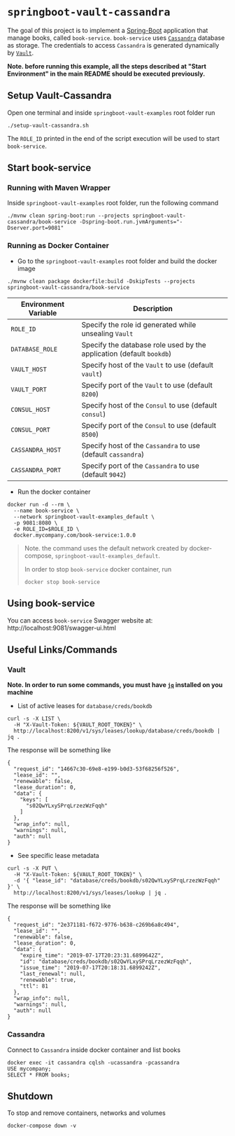 # `springboot-vault-cassandra`

The goal of this project is to implement a [Spring-Boot](https://spring.io/projects/spring-boot) application that
manage books, called `book-service`. `book-service` uses [`Cassandra`](https://cassandra.apache.org/) database as
storage. The credentials to access `Cassandra` is generated dynamically by [`Vault`](https://www.vaultproject.io).

**Note. before running this example, all the steps described at "Start Environment" in the main README should be
executed previously.**

## Setup Vault-Cassandra

Open one terminal and inside `springboot-vault-examples` root folder run
```
./setup-vault-cassandra.sh
```

The `ROLE_ID` printed in the end of the script execution will be used to start `book-service`.

## Start book-service

### Running with Maven Wrapper

Inside `springboot-vault-examples` root folder, run the following command
```
./mvnw clean spring-boot:run --projects springboot-vault-cassandra/book-service -Dspring-boot.run.jvmArguments="-Dserver.port=9081"
```

### Running as Docker Container

- Go to the `springboot-vault-examples` root folder and build the docker image
```
./mvnw clean package dockerfile:build -DskipTests --projects springboot-vault-cassandra/book-service
```
| Environment Variable | Description                                                          |
| -------------------- | -------------------------------------------------------------------- |
| `ROLE_ID`            | Specify the role id generated while unsealing `Vault`                |
| `DATABASE_ROLE`      | Specify the database role used by the application (default `bookdb`) |
| `VAULT_HOST`         | Specify host of the `Vault` to use (default `vault`)                 |
| `VAULT_PORT`         | Specify port of the `Vault` to use (default `8200`)                  |
| `CONSUL_HOST`        | Specify host of the `Consul` to use (default `consul`)               |
| `CONSUL_PORT`        | Specify port of the `Consul` to use (default `8500`)                 |
| `CASSANDRA_HOST`     | Specify host of the `Cassandra` to use (default `cassandra`)         |
| `CASSANDRA_PORT`     | Specify port of the `Cassandra` to use (default `9042`)              |

- Run the docker container
```
docker run -d --rm \
  --name book-service \
  --network springboot-vault-examples_default \
  -p 9081:8080 \
  -e ROLE_ID=$ROLE_ID \
  docker.mycompany.com/book-service:1.0.0
```
> Note. the command uses the default network created by docker-compose, `springboot-vault-examples_default`.
>
> In order to stop `book-service` docker container, run
> ```
> docker stop book-service 
> ```

## Using book-service

You can access `book-service` Swagger website at: http://localhost:9081/swagger-ui.html

## Useful Links/Commands

### Vault

**Note. In order to run some commands, you must have [`jq`](https://stedolan.github.io/jq) installed on you machine**

- List of active leases for `database/creds/bookdb`
```
curl -s -X LIST \
  -H "X-Vault-Token: ${VAULT_ROOT_TOKEN}" \
  http://localhost:8200/v1/sys/leases/lookup/database/creds/bookdb | jq .
```

The response will be something like
```
{
  "request_id": "14667c30-69e8-e199-b0d3-53f68256f526",
  "lease_id": "",
  "renewable": false,
  "lease_duration": 0,
  "data": {
    "keys": [
      "s02QwYLxySPrqLrzezWzFqqh"
    ]
  },
  "wrap_info": null,
  "warnings": null,
  "auth": null
}
```

- See specific lease metadata
```
curl -s -X PUT \
  -H "X-Vault-Token: ${VAULT_ROOT_TOKEN}" \
  -d '{ "lease_id": "database/creds/bookdb/s02QwYLxySPrqLrzezWzFqqh" }' \
  http://localhost:8200/v1/sys/leases/lookup | jq .
```

The response will be something like
```
{
  "request_id": "2e371181-f672-9776-b638-c269b6a8c494",
  "lease_id": "",
  "renewable": false,
  "lease_duration": 0,
  "data": {
    "expire_time": "2019-07-17T20:23:31.6899642Z",
    "id": "database/creds/bookdb/s02QwYLxySPrqLrzezWzFqqh",
    "issue_time": "2019-07-17T20:18:31.6899242Z",
    "last_renewal": null,
    "renewable": true,
    "ttl": 81
  },
  "wrap_info": null,
  "warnings": null,
  "auth": null
}
```

### Cassandra

Connect to `Cassandra` inside docker container and list books
```
docker exec -it cassandra cqlsh -ucassandra -pcassandra
USE mycompany;
SELECT * FROM books;
```

## Shutdown

To stop and remove containers, networks and volumes
```
docker-compose down -v
```